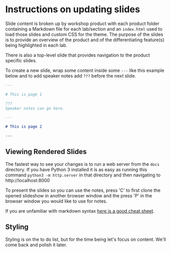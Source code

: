 # Instructions on updating slides

Slide content is broken up by workshop product with each product folder containing a Markdown file for each lab/section and an `index.html` used to load those slides and custom CSS for the theme. The purpose of the slides is to provide an overview of the product and of the differentiating feature(s) being highlighted in each lab.

There is also a top-level slide that provides navigation to the product specific slides.

To create a new slide, wrap some content inside some `---` like this example below and to add speaker notes add `???` before the next slide.

```markdown
---

# This is page 1

???
Speaker notes can go here.

---

# This is page 2

---
```

## Viewing Rendered Slides
The fastest way to see your changes is to run a web server from the `docs` directory. If you have Python 3 installed it is as easy as running this command `python3 -m http.server` in that directory and then navigating to http://localhost:8000 

To present the slides so you can use the notes, press 'C' to first clone the opened slideshow in another browser window and the press 'P' in the browser window you would like to use for notes.

If you are unfamiliar with markdown syntax [here is a good cheat sheet](https://github.com/adam-p/markdown-here/wiki/Markdown-Cheatsheet).

## Styling

Styling is on the to do list, but for the time being let's focus on content. We'll come back and polish it later.